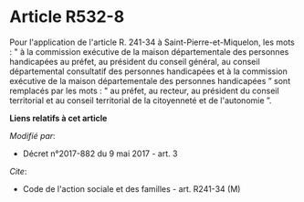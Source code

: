 # Article R532-8

Pour l'application de l'article R. 241-34 à Saint-Pierre-et-Miquelon, les mots : " à la commission exécutive de la maison
départementale des personnes handicapées au préfet, au président du conseil général, au conseil départemental consultatif des
personnes handicapées et à la commission exécutive de la maison départementale des personnes handicapées ” sont remplacés par
les mots : " au préfet, au recteur, au président du conseil territorial et au conseil territorial de la citoyenneté et de
l'autonomie ”.

**Liens relatifs à cet article**

_Modifié par_:

  - Décret n°2017-882 du 9 mai 2017 - art. 3

_Cite_:

  - Code de l'action sociale et des familles - art. R241-34 (M)
